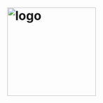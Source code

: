 # <img width="202" alt="logo" src="https://github.com/arthur-samuel-thinkai/dayem/assets/170200420/0b5097f4-cd82-4ca9-b1a3-8d19bfb48d10">



